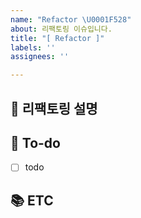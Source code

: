 ```yaml
---
name: "Refactor \U0001F528"
about: 리팩토링 이슈입니다.
title: "[ Refactor ]"
labels: ''
assignees: ''

---
```


## 📝 리팩토링 설명

<!-- 어떤 부분이 리팩토링되어야 하는지 설명 기재 -->

## 🌿  To-do
<!-- 해야 할 일들을 적어주세요. -->
- [ ] todo

## 📚 ETC

<!-- Screenshot, References 기재 -->

